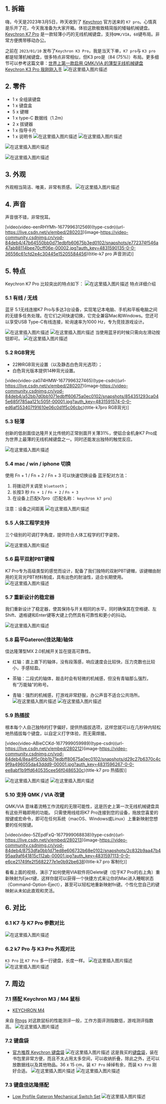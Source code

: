 

## 1.  拆箱
嗨，今天是2023年3月5日，昨天收到了 [Keychron](https://www.keychron.com/) 官方送来的 `K7 pro`。心情真是乐开了花，今天我准备为大家开箱。体验这款极致精简版的矮轴机械键盘。[Keychron K7 Pro](https://www.keychron.com/products/keychron-k7-pro-qmk-via-wireless-custom-mechanical-keyboard) 是一款轻薄小巧的无线机械键盘，支持`QMK/VIA`，`68`键布局。非常方便携带移动办公。

之前在 `2023/01/10` 发布了`Keychron K3 Pro`，我是当天下单，`K7 pro`与 `K3 pro` 都是轻薄机械键盘，很多特点非常相似，但K3 pro是（84 (75%)）布局。更多细节可以参考这篇文章：[世界上第一款启用 QMK/VIA 的薄型无线机械键盘 Keychron K3 Pro 我刚刚入手](https://blog.csdn.net/xixihahalelehehe/article/details/128630424)
![在这里插入图片描述](https://img-blog.csdnimg.cn/c35a1b2d4af1425ba699c8edceae22c3.png)



## 2. 零件
- 1 x 全组装键盘
- 1 x 键盘盒
- 5 x 键帽
- 1 x type-C 数据线（1.2m）
- 2 x 拔键器
- 1 x 指导卡片
- 1 x 说明书
![在这里插入图片描述](https://img-blog.csdnimg.cn/f2bf7e5f82be49c094b2c12f14f23e7a.png)
![在这里插入图片描述](https://img-blog.csdnimg.cn/556ade94a77f4cd5907ce63953bdd30f.png)

![在这里插入图片描述](https://img-blog.csdnimg.cn/11fda6c227e44036b587106d9dcaca13.png)

![在这里插入图片描述](https://img-blog.csdnimg.cn/0dc3602ba2654125b862e0d59bdc681f.png)


## 3. 外观
外观相当简洁、唯美，非常有质感。
![在这里插入图片描述](https://img-blog.csdnimg.cn/37841934fb7c4d2ca32a8c4e26c53797.png)

## 4. 声音
声音很不错，非常悦耳。

[video(video-eenRHYMh-1677996312569)(type-csdn)(url-https://live.csdn.net/v/embed/280203)(image-https://video-community.csdnimg.cn/vod-84deb4/47b64550bb0d71edbfb60675b3ed0102/snapshots/e772374f546a47ab88114bee70cff06e-00002.jpg?auth_key=4831590135-0-0-36556c61cfd2e4c30445e15205584456)(title-k7 pro 声音测试)]




## 5. 特点
Keychron K7 Pro 比较突出的特点如下：
![在这里插入图片描述](https://img-blog.csdnimg.cn/f34c6325e1084aa6909e0bc8036e64c7.png)
特点详细介绍

### 5.1 有线 / 无线
蓝牙 5.1无线连接K7 Pro与多达3台设备，实现笔记本电脑、手机和平板电脑之间的无缝多任务处理。在它们之间快速切换，它完全兼容Mac和Windows。您还可以享受USB Type-C有线连接，轮询速率为1000 Hz，专为竞技游戏设计。

![在这里插入图片描述](https://img-blog.csdnimg.cn/392e9ebcab944d6c8d50faad274d16c1.jpeg#pic_center)
![在这里插入图片描述](https://img-blog.csdnimg.cn/0ff80b0d816e49cd91b00d820f4b40da.jpeg#pic_center)
当使用蓝牙的时候只需向左滑动按钮即可。
![在这里插入图片描述](https://img-blog.csdnimg.cn/74788a2bbbf042aea01b11efef60e6f5.png)
### 5.2 RGB背光
- 22种RGB背光设置（以及静态白色背光选项）；
- 白色背光版本提供14种背光设置。

[video(video-za074HMW-1677996327465)(type-csdn)(url-https://live.csdn.net/v/embed/280207)(image-https://video-community.csdnimg.cn/vod-84deb4/a52bb7d0bb1071edbff60675a0ec0102/snapshots/854351293ca045e685f785aa121c505f-00001.jpg?auth_key=4831591574-0-0-ed6af553407f91610e06c0d1f5c06cbc)(title-k7pro RGB背光)]



### 5.3 轻薄
创新的低剖面佳达隆开关比传统的正常剖面开关薄31%，使铝合金机身K7 Pro成为世界上最薄的无线机械键盘之一。同时还能发出独特的触觉反应。

![在这里插入图片描述](https://img-blog.csdnimg.cn/333f4399c81e4ab18a95577152637b51.png)

### 5.4 mac / win / iphone 切换

使用 Fn + 1 / Fn + 2 / Fn + 3  可以快速切换设备
蓝牙配对方法：
1. 将拨动开关调至 `bluetooth`；
2. 长按3 秒 `Fn + 1` / `Fn + 2` / `Fn + 3`
3. 在设备上匹配k7pro（匹配名称： `keychron k7 pro`）

注意：设备之间距离
![在这里插入图片描述](https://img-blog.csdnimg.cn/89a29ec72e20425887072afa862b5839.png)

### 5.5 人体工程学支持
三个级别的可调打字角度，提供符合人体工程学的打字姿势。

![在这里插入图片描述](https://img-blog.csdnimg.cn/fe9e20f60e1045e28040c2392c5be1d5.png)



### 5.6 扁平双射PBT键帽
K7 Pro专为高级类型的感觉而设计，配备了我们独特的双射PBT键帽，该键帽由耐用的无背光PBT材料制成，具有出色的耐油性，适合长期使用。
![在这里插入图片描述](https://img-blog.csdnimg.cn/6c68dd2517ea46dc8c1463d5adda2c74.png)

### 5.7 重新设计的稳定器
我们重新设计了稳定器，使其保持与开关相同的水平，同时确保其在空格键、左Shift、退格键和Enter键等大键上仍然具有可靠性和更小的抖动。

![在这里插入图片描述](https://img-blog.csdnimg.cn/9efa26f19ead48a583afdfe925dc82bb.png)
### 5.8 扁平Gateron(佳达隆)轴体
佳达隆薄型MX 2.0机械开关旨在提高可靠性。

- 红轴：直上直下的轴体，没有段落感，响应速度会比较快，压力克数也比较小，手感轻盈。

- 茶轴：二段式的轴体，敲击时会有轻微的机械感，但没有青轴那么强烈，有“万能轴”的称号。
- 青轴：强烈的机械感，打游戏非常舒服，办公声音不适合公共场所。
![在这里插入图片描述](https://img-blog.csdnimg.cn/dec494bbb31344b7a95c560e8297279d.png)
![在这里插入图片描述](https://img-blog.csdnimg.cn/7f80bc343373417dad1cc467af65be19.png)

### 5.9 热插拔
根本每个人自己独特的打字偏好，提供热插拔选项，这样您就可以在几秒钟内轻松地热插拔每个键盘，以自定义打字体验，而无需焊接。

[video(video-ABieCCKd-1677999059989)(type-csdn)(url-https://live.csdn.net/v/embed/280212)(image-https://video-community.csdnimg.cn/vod-84deb4/8ea4f5c0bb1b71edbff80675a0ec0102/snapshots/d29c27b6370c4c9f9a496055da43ddd9-00001.jpg?auth_key=4831596267-0-0-ee8abf1b9ffd640535cee56f0486530c)(title-k7 pro 热插拔)]


![在这里插入图片描述](https://img-blog.csdnimg.cn/288abb1d7a8e413a972141c99b047ab6.png)
![在这里插入图片描述](https://img-blog.csdnimg.cn/814f0bb0a17044b79ae05635525413d9.png)

### 5.10 支持 QMK / VIA 改键
QMK/VIA 意味着流畅工作流程的无限可能性，这是历史上第一次无线机械键盘具有这些开箱即用的功能。
只需使用线缆将K7 Pro连接到您的设备，拖放您喜爱的按键或宏命令，即可在任何系统（macOS、Windows或Linux）上重新映射您想要的任何按键。


[video(video-5ZEpdFxQ-1677999068838)(type-csdn)(url-https://live.csdn.net/v/embed/280213)(image-https://video-community.csdnimg.cn/vod-84deb4/8753dfa0bb1d71ed8e606732b68e0102/snapshots/2c832b9aa47b495aa9af641815c112ab-00001.jpg?auth_key=4831597113-0-0-e6ce21749fe2f5682277e1e0b92be638)(title-k7 pro 客制化)]


看看上面的视频，演示了如何使用VIA软件将Delete键（位于K7 Pro的右上角）重新映射为Eject键，这样你就可以获得一个快捷方式来让你的Mac进入睡眠状态（Command-Option-Eject），甚至可以轻松地重新映射fn键。个性化您自己的键映射从未如此直观和灵活。
## 6. 对比
### 6.1 K7 与 K7 Pro 参数对比
![在这里插入图片描述](https://img-blog.csdnimg.cn/ece5e61298a3405eb30d125abc94f986.png)



### 6.2 k7 Pro 与 K3 Pro 外观对比
`K3 Pro` 比 `K7 Pro` 多一行键盘，长度一样。
![在这里插入图片描述](https://img-blog.csdnimg.cn/92acdce4124e47c1aa7431a834aea2cf.png)
![在这里插入图片描述](https://img-blog.csdnimg.cn/ac73d40681ea42ff901ab4c22d63e29a.png)

## 7. 周边

### 7.1 搭配 Keychron M3 / M4 鼠标
- [KEYCHRON M4](https://www.keychron.com/pages/m4-wireless-mouse)

来自 [Rtngs](https://www.rtings.com/mouse/reviews/keychron/m3) 对这款鼠标的性能测评一般，工作方面评测指数低，游戏测评指数高。
![在这里插入图片描述](https://img-blog.csdnimg.cn/3071dfb1a29349e29b2c5556d5048c40.png)

### 7.2 键盘袋
- [官方推荐 Keychron 键盘袋](https://www.keychron.com/products/keychron-travel-pouch)
![在这里插入图片描述](https://img-blog.csdnimg.cn/60778ac2c819480493938638a57905f6.png)
这是我买的[键盘袋](https://m.tb.cn/h.UKGvtRF?tk=QUhgdR5jWwu%20CZ0001)，装在书包里非常方便，而且不太占用太多空间，可以收纳折叠，除此之外，还可以放数据线以及其他物品。36 x 15 cm，装 `K7 Pro` 绰绰有余，而装 `K3 Pro` 刚好合适。
![在这里插入图片描述](https://img-blog.csdnimg.cn/07c293d4e1274854be653cf14ea83d36.png)
![在这里插入图片描述](https://img-blog.csdnimg.cn/b9a9523850c3437e904170a8b31c95e7.png)


### 7.3 键盘佳达隆搭配
 - [Low Profile Gateron Mechanical Switch Set](https://www.keychron.com/products/low-profile-gateron-mechanical-switch-set)
![在这里插入图片描述](https://img-blog.csdnimg.cn/4fee472d6b3a4da2bac45718a1869d34.png)


